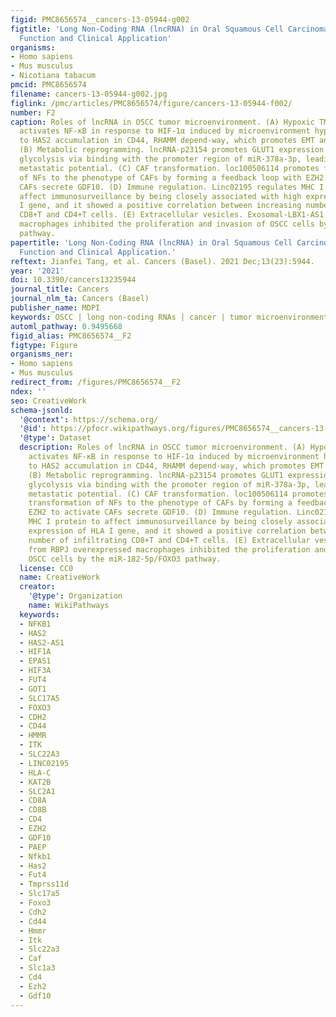 ```yaml
---
figid: PMC8656574__cancers-13-05944-g002
figtitle: 'Long Non-Coding RNA (lncRNA) in Oral Squamous Cell Carcinoma: Biological
  Function and Clinical Application'
organisms:
- Homo sapiens
- Mus musculus
- Nicotiana tabacum
pmcid: PMC8656574
filename: cancers-13-05944-g002.jpg
figlink: /pmc/articles/PMC8656574/figure/cancers-13-05944-f002/
number: F2
caption: Roles of lncRNA in OSCC tumor microenvironment. (A) Hypoxic TME. HAS2-AS1
  activates NF-κB in response to HIF-1α induced by microenvironment hypoxia, leading
  to HAS2 accumulation in CD44, RHAMM depend-way, which promotes EMT and invasion.
  (B) Metabolic reprogramming. lncRNA-p23154 promotes GLUT1 expression to enhance
  glycolysis via binding with the promoter region of miR-378a-3p, leading to increased
  metastatic potential. (C) CAF transformation. loc100506114 promotes functional transformation
  of NFs to the phenotype of CAFs by forming a feedback loop with EZH2 to activate
  CAFs secrete GDF10. (D) Immune regulation. Linc02195 regulates MHC I protein to
  affect immunosurveillance by being closely associated with high expression of HLA
  I gene, and it showed a positive correlation between increasing number of infiltrating
  CD8+T and CD4+T cells. (E) Extracellular vesicles. Exosomal-LBX1-AS1 from RBPJ overexpressed
  macrophages inhibited the proliferation and invasion of OSCC cells by the miR-182-5p/FOXO3
  pathway.
papertitle: 'Long Non-Coding RNA (lncRNA) in Oral Squamous Cell Carcinoma: Biological
  Function and Clinical Application.'
reftext: Jianfei Tang, et al. Cancers (Basel). 2021 Dec;13(23):5944.
year: '2021'
doi: 10.3390/cancers13235944
journal_title: Cancers
journal_nlm_ta: Cancers (Basel)
publisher_name: MDPI
keywords: OSCC | long non-coding RNAs | cancer | tumor microenvironment | biomarkers
automl_pathway: 0.9495668
figid_alias: PMC8656574__F2
figtype: Figure
organisms_ner:
- Homo sapiens
- Mus musculus
redirect_from: /figures/PMC8656574__F2
ndex: ''
seo: CreativeWork
schema-jsonld:
  '@context': https://schema.org/
  '@id': https://pfocr.wikipathways.org/figures/PMC8656574__cancers-13-05944-g002.html
  '@type': Dataset
  description: Roles of lncRNA in OSCC tumor microenvironment. (A) Hypoxic TME. HAS2-AS1
    activates NF-κB in response to HIF-1α induced by microenvironment hypoxia, leading
    to HAS2 accumulation in CD44, RHAMM depend-way, which promotes EMT and invasion.
    (B) Metabolic reprogramming. lncRNA-p23154 promotes GLUT1 expression to enhance
    glycolysis via binding with the promoter region of miR-378a-3p, leading to increased
    metastatic potential. (C) CAF transformation. loc100506114 promotes functional
    transformation of NFs to the phenotype of CAFs by forming a feedback loop with
    EZH2 to activate CAFs secrete GDF10. (D) Immune regulation. Linc02195 regulates
    MHC I protein to affect immunosurveillance by being closely associated with high
    expression of HLA I gene, and it showed a positive correlation between increasing
    number of infiltrating CD8+T and CD4+T cells. (E) Extracellular vesicles. Exosomal-LBX1-AS1
    from RBPJ overexpressed macrophages inhibited the proliferation and invasion of
    OSCC cells by the miR-182-5p/FOXO3 pathway.
  license: CC0
  name: CreativeWork
  creator:
    '@type': Organization
    name: WikiPathways
  keywords:
  - NFKB1
  - HAS2
  - HAS2-AS1
  - HIF1A
  - EPAS1
  - HIF3A
  - FUT4
  - GOT1
  - SLC17A5
  - FOXO3
  - CDH2
  - CD44
  - HMMR
  - ITK
  - SLC22A3
  - LINC02195
  - HLA-C
  - KAT2B
  - SLC2A1
  - CD8A
  - CD8B
  - CD4
  - EZH2
  - GDF10
  - PAEP
  - Nfkb1
  - Has2
  - Fut4
  - Tmprss11d
  - Slc17a5
  - Foxo3
  - Cdh2
  - Cd44
  - Hmmr
  - Itk
  - Slc22a3
  - Caf
  - Slc1a3
  - Cd4
  - Ezh2
  - Gdf10
---
```

